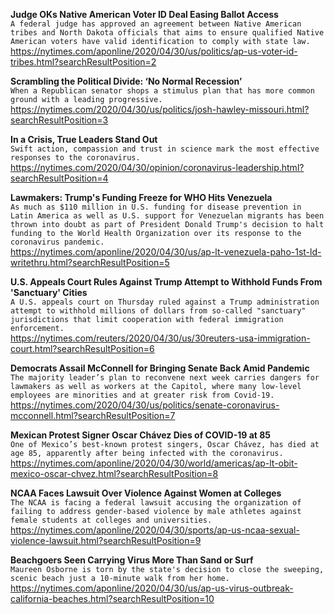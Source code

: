 **Judge OKs Native American Voter ID Deal Easing Ballot Access**\
`A federal judge has approved an agreement between Native American tribes and North Dakota officials that aims to ensure qualified Native American voters have valid identification to comply with state law.`\
https://nytimes.com/aponline/2020/04/30/us/politics/ap-us-voter-id-tribes.html?searchResultPosition=2

**Scrambling the Political Divide: ‘No Normal Recession’**\
`When a Republican senator shops a stimulus plan that has more common ground with a leading progressive.`\
https://nytimes.com/2020/04/30/us/politics/josh-hawley-missouri.html?searchResultPosition=3

**In a Crisis, True Leaders Stand Out**\
`Swift action, compassion and trust in science mark the most effective responses to the coronavirus.`\
https://nytimes.com/2020/04/30/opinion/coronavirus-leadership.html?searchResultPosition=4

**Lawmakers: Trump's Funding Freeze for WHO Hits Venezuela**\
`As much as $110 million in U.S. funding for disease prevention in Latin America as well as U.S. support for Venezuelan migrants has been thrown into doubt as part of President Donald Trump's decision to halt funding to the World Health Organization over its response to the coronavirus pandemic.`\
https://nytimes.com/aponline/2020/04/30/us/ap-lt-venezuela-paho-1st-ld-writethru.html?searchResultPosition=5

**U.S. Appeals Court Rules Against Trump Attempt to Withhold Funds From 'Sanctuary' Cities**\
`A U.S. appeals court on Thursday ruled against a Trump administration attempt to withhold millions of dollars from so-called "sanctuary" jurisdictions that limit cooperation with federal immigration enforcement.`\
https://nytimes.com/reuters/2020/04/30/us/30reuters-usa-immigration-court.html?searchResultPosition=6

**Democrats Assail McConnell for Bringing Senate Back Amid Pandemic**\
`The majority leader’s plan to reconvene next week carries dangers for lawmakers as well as workers at the Capitol, where many low-level employees are minorities and at greater risk from Covid-19.`\
https://nytimes.com/2020/04/30/us/politics/senate-coronavirus-mcconnell.html?searchResultPosition=7

**Mexican Protest Signer Oscar Chávez Dies of COVID-19 at 85**\
`One of Mexico’s best-known protest singers, Oscar Chávez, has died at age 85, apparently after being infected with the coronavirus.`\
https://nytimes.com/aponline/2020/04/30/world/americas/ap-lt-obit-mexico-oscar-chvez.html?searchResultPosition=8

**NCAA Faces Lawsuit Over Violence Against Women at Colleges**\
`The NCAA is facing a federal lawsuit accusing the organization of failing to address gender-based violence by male athletes against female students at colleges and universities.`\
https://nytimes.com/aponline/2020/04/30/sports/ap-us-ncaa-sexual-violence-lawsuit.html?searchResultPosition=9

**Beachgoers Seen Carrying Virus More Than Sand or Surf**\
`Maureen Osborne is torn by the state's decision to close the sweeping, scenic beach just a 10-minute walk from her home.`\
https://nytimes.com/aponline/2020/04/30/us/ap-us-virus-outbreak-california-beaches.html?searchResultPosition=10

